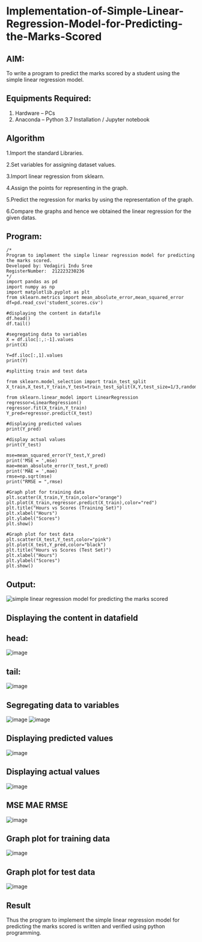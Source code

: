 # Implementation-of-Simple-Linear-Regression-Model-for-Predicting-the-Marks-Scored

## AIM:
To write a program to predict the marks scored by a student using the simple linear regression model.

## Equipments Required:
1. Hardware – PCs
2. Anaconda – Python 3.7 Installation / Jupyter notebook

## Algorithm
1.Import the standard Libraries.

2.Set variables for assigning dataset values.

3.Import linear regression from sklearn.

4.Assign the points for representing in the graph.

5.Predict the regression for marks by using the representation of the graph.

6.Compare the graphs and hence we obtained the linear regression for the given datas.
## Program:
```
/*
Program to implement the simple linear regression model for predicting the marks scored.
Developed by: Vedagiri Indu Sree
RegisterNumber:  212223230236
*/
import pandas as pd
import numpy as np
import matplotlib.pyplot as plt
from sklearn.metrics import mean_absolute_error,mean_squared_error
df=pd.read_csv('student_scores.csv')

#displaying the content in datafile
df.head()
df.tail()

#segregating data to variables
X = df.iloc[:,:-1].values
print(X)

Y=df.iloc[:,1].values
print(Y)

#splitting train and test data

from sklearn.model_selection import train_test_split
X_train,X_test,Y_train,Y_test=train_test_split(X,Y,test_size=1/3,random_state=0)

from sklearn.linear_model import LinearRegression
regressor=LinearRegression()
regressor.fit(X_train,Y_train)
Y_pred=regressor.predict(X_test)

#displaying predicted values
print(Y_pred)

#display actual values
print(Y_test)

mse=mean_squared_error(Y_test,Y_pred)
print('MSE = ',mse)
mae=mean_absolute_error(Y_test,Y_pred)
print('MAE = ',mae)
rmse=np.sqrt(mse)
print("RMSE = ",rmse)

#Graph plot for training data
plt.scatter(X_train,Y_train,color="orange")
plt.plot(X_train,regressor.predict(X_train),color="red")
plt.title("Hours vs Scores (Training Set)")
plt.xlabel("Hours")
plt.ylabel("Scores")
plt.show()

#Graph plot for test data
plt.scatter(X_test,Y_test,color="pink")
plt.plot(X_test,Y_pred,color="black")
plt.title("Hours vs Scores (Test Set)")
plt.xlabel("Hours")
plt.ylabel("Scores")
plt.show()
```

## Output:
![simple linear regression model for predicting the marks scored](sam.png)

## Displaying the content in datafield

## head:

![image](https://github.com/user-attachments/assets/0f932e2e-c9a7-43fb-9532-5fd97c1f61c8)

## tail:
![image](https://github.com/user-attachments/assets/66e95651-72c5-4ae0-9ea7-d30a6ec6101f)

## Segregating data to variables
![image](https://github.com/user-attachments/assets/dfe6152d-26e0-4286-b68c-4eec6e36fa24)
![image](https://github.com/user-attachments/assets/d1033c8e-38d1-4078-88c8-0a2e9b42111e)


## Displaying predicted values
![image](https://github.com/user-attachments/assets/07e56b3a-8941-42db-8b4f-615a44b80b64)

## Displaying actual values
![image](https://github.com/user-attachments/assets/87706d7f-bd46-44a7-8e92-7e8f918f5901)

## MSE MAE RMSE
![image](https://github.com/user-attachments/assets/2f6235e4-5dd0-4512-bb58-aaaa0f0e7157)

## Graph plot for training data
![image](https://github.com/user-attachments/assets/8c7c10f4-512d-45f9-a0e2-3098b9f939e7)

## Graph plot for test data
![image](https://github.com/user-attachments/assets/8509c5d0-3309-42f1-9a69-52c9c609da5d)

## Result
Thus the program to implement the simple linear regression model for predicting the marks scored is written and verified using python programming.
